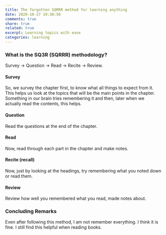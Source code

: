 ```yaml
---
title: The forgotten SQRRR method for learning anything
date: 2020-10-27 19:30:50
comments: true
share: true
related: true
excerpt: Learning topics with ease
categories: learning
---
```


### What is the SQ3R (SQRRR) methodology?
Survey -> Question -> Read -> Recite -> Review.

#### Survey
So, we survey the chapter first, to know what all things to expect from it. This helps us look at the topics that will be the main points in the chapter.
Something in our brain tries remembering it and then, later when we actually read the contents, this helps.

#### Question
Read the questions at the end of the chapter.

#### Read
Now, read through each part in the chapter and make notes.

#### Recite (recall)
Now, just by looking at the headings, try remembering what you noted down or read them.

#### Review
Review how well you remembered what you read, made notes about.

### Concluding Remarks
Even after following this method, I am not remember everything. I think it is fine. I still find this helpful when reading books. 

